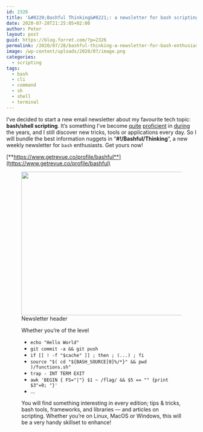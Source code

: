 ```yaml
---
id: 2326
title: '&#8220;Bashful Thinking&#8221;: a newsletter for bash scripting enthusiasts'
date: 2020-07-28T21:25:05+02:00
author: Peter
layout: post
guid: https://blog.forret.com/?p=2326
permalink: /2020/07/28/bashful-thinking-a-newsletter-for-bash-enthusiasts/
image: /wp-content/uploads/2020/07/image.png
categories:
  - scripting
tags:
  - bash
  - cli
  - command
  - sh
  - shell
  - terminal
---
```

I&#8217;ve decided to start a new email newsletter about my favourite tech topic: **bash/shell scripting**. It&#8217;s something I&#8217;ve become [quite](https://blog.forret.com/2020/06/06/web-services-on-the-command-line/) [proficient](https://blog.forret.com/2018/06/03/bash-boilerplate-generator/) in [during](https://blog.forret.com/2020/04/06/easy-site-deployment-on-gandi/) the years, and I still discover new tricks, tools or applications every day. So I will bundle the best information nuggets in &#8220;**#!/Bashful/Thinking**&#8220;, a new weekly newsletter for `bash` enthusiasts. Get yours now!

[**https://www.getrevue.co/profile/bashful**](https://www.getrevue.co/profile/bashful)<figure class="wp-block-image size-large">

<img  width="614" height="379" src="https://blog.forret.com/wp-content/uploads/2020/07/image.png" alt="" class="wp-image-2327" srcset="https://blog.forret.com/wp-content/uploads/2020/07/image.png 614w, https://blog.forret.com/wp-content/uploads/2020/07/image-300x185.png 300w" sizes="(max-width: 614px) 100vw, 614px" />  Newsletter header   

Whether you&#8217;re of the level

  * `echo "Hello World"`
  * `git commit -a && git push`
  * `if [[ ! -f "$cache" ]] ; then ; (...) ; fi`
  * `source "$( cd "${BASH_SOURCE[0]%/*}" && pwd )/functions.sh"`
  * `trap - INT TERM EXIT`
  * `awk 'BEGIN { FS="|"} $1 ~ /flag/ && $5 == "" {print $3"=0; "}'`
  * &#8230;

You will find something interesting in every edition; tips & tricks, bash tools, frameworks, and libraries &#8212; and articles on scripting. Whether you&#8217;re on Linux, MacOS or Windows, this will be a very handy skillset to enhance!